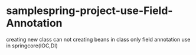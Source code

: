 # samplespring-project-use-Field-Annotation
creating new class  can not creating beans in class only field annotation use in springcore(IOC,DI)
